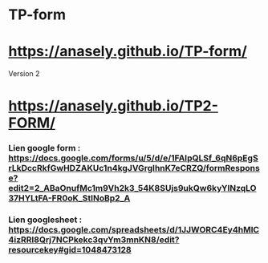 # TP-form

# https://anasely.github.io/TP-form/

Version 2 
# https://anasely.github.io/TP2-FORM/


### Lien google form : https://docs.google.com/forms/u/5/d/e/1FAIpQLSf_6qN6pEgSrLkDccRkfGwHDZAKUc1n4kgJVGrgIhnK7eCRZQ/formResponse?edit2=2_ABaOnufMc1m9Vh2k3_54K8SUjs9ukQw6kyYINzqLO37HYLtFA-FR0oK_StlNoBp2_A

### Lien googlesheet : https://docs.google.com/spreadsheets/d/1JJWORC4Ey4hMlC4izRRl8Qrj7NCPkekc3qvYm3mnKN8/edit?resourcekey#gid=1048473128
